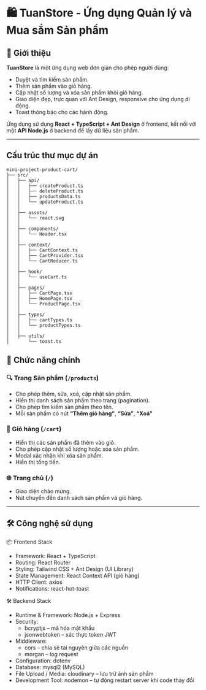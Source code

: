 # 🛍️ TuanStore - Ứng dụng Quản lý và Mua sắm Sản phẩm

## 🧾 Giới thiệu

**TuanStore** là một ứng dụng web đơn giản cho phép người dùng:
- Duyệt và tìm kiếm sản phẩm.
- Thêm sản phẩm vào giỏ hàng.
- Cập nhật số lượng và xóa sản phẩm khỏi giỏ hàng.
- Giao diện đẹp, trực quan với Ant Design, responsive cho ứng dụng di động.
- Toast thông báo cho các hành động.

Ứng dụng sử dụng **React + TypeScript + Ant Design** ở frontend, kết nối với một **API Node.js** ở backend để lấy dữ liệu sản phẩm.

---

## Cấu trúc thư mục dự án

```
mini-project-product-cart/
├── src/
│   ├── api/
│   │   ├── createProduct.ts
│   │   ├── deleteProduct.ts
│   │   ├── productsData.ts
│   │   └── updateProduct.ts
│   │
│   ├── assets/
│   │   └── react.svg
│   │
│   ├── components/
│   │   └── Header.tsx
│   │
│   ├── context/
│   │   ├── CartContext.ts
│   │   ├── CartProvider.tsx
│   │   └── CartReducer.ts
│   │
│   ├── hook/
│   │   └── useCart.ts
│   │
│   ├── pages/
│   │   ├── CartPage.tsx
│   │   ├── HomePage.tsx
│   │   └── ProductPage.tsx
│   │
│   ├── types/
│   │   ├── cartTypes.ts
│   │   └── productTypes.ts
│   │
│   ├── utils/
│       └── toast.ts
```

## 🚀 Chức năng chính

### 🔍 Trang Sản phẩm (`/products`)
- Cho phép thêm, sửa, xoá, cập nhật sản phẩm.
- Hiển thị danh sách sản phẩm theo trang (pagination).
- Cho phép tìm kiếm sản phẩm theo tên.
- Mỗi sản phẩm có nút **“Thêm giỏ hàng”**, **“Sửa”**, **“Xoá”**

### 🛒 Giỏ hàng (`/cart`)
- Hiển thị các sản phẩm đã thêm vào giỏ.
- Cho phép cập nhật số lượng hoặc xóa sản phẩm.
- Modal xác nhận khi xóa sản phẩm.
- Hiển thị tổng tiền.

### 🌐 Trang chủ (`/`)
- Giao diện chào mừng.
- Nút chuyển đến danh sách sản phẩm và giỏ hàng.

---

## 🛠️ Công nghệ sử dụng

📦 Frontend Stack
- Framework: React + TypeScript
- Routing: React Router
- Styling: Tailwind CSS + Ant Design (UI Library)
- State Management: React Context API (giỏ hàng)
- HTTP Client: axios
- Notifications: react-hot-toast

🛠️ Backend Stack
- Runtime & Framework: Node.js + Express
- Security:
    - bcryptjs – mã hóa mật khẩu
    - jsonwebtoken – xác thực token JWT
- Middleware:
    - cors – chia sẻ tài nguyên giữa các nguồn
    - morgan – log request
- Configuration: dotenv
- Database: mysql2 (MySQL)
- File Upload / Media: cloudinary – lưu trữ ảnh sản phẩm
- Development Tool: nodemon – tự động restart server khi code thay đổi
